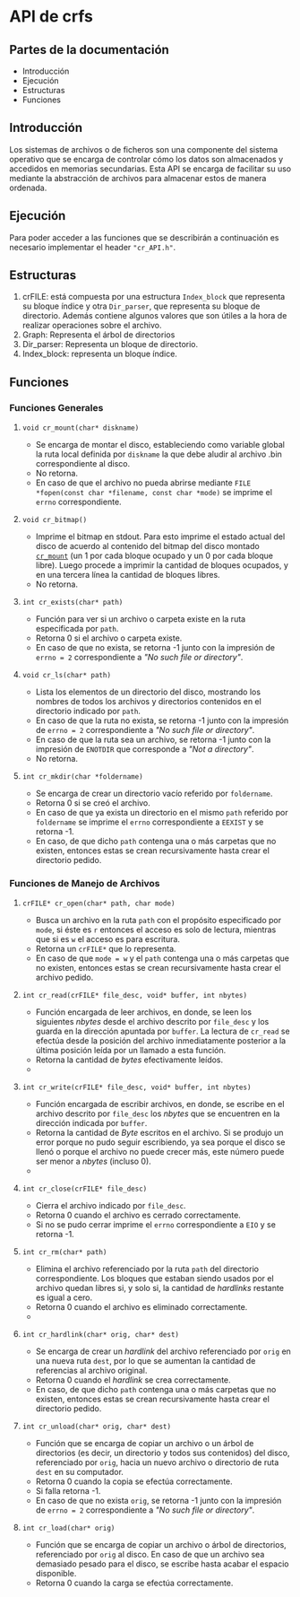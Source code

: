 # API de crfs

## Partes de la documentación

* Introducción
* Ejecución
* Estructuras
* Funciones

## Introducción

Los sistemas de archivos o de ficheros son una componente del sistema operativo que se encarga de controlar cómo los datos son almacenados y accedidos en memorias secundarias. Esta API se encarga de facilitar su uso mediante la abstracción de archivos para almacenar estos de manera ordenada.

## Ejecución

Para poder acceder a las funciones que se describirán a continuación es necesario implementar el header `"cr_API.h"`.

## Estructuras

1. crFILE: está compuesta por una estructura `Index_block` que representa su bloque índice y otra `Dir_parser`, que representa su bloque de directorio. Además contiene algunos valores que son útiles a la hora de realizar operaciones sobre el archivo.
2. Graph: Representa el árbol de directorios
3. Dir_parser: Representa un bloque de directorio.
4. Index_block: representa un bloque índice.

## Funciones

### Funciones Generales

1. <a name="cr_mount"></a>`void cr_mount(char* diskname)`

    * Se encarga de montar el disco, estableciendo como variable global la ruta local definida por `diskname` la que debe aludir al archivo .bin correspondiente al disco.
    * No retorna.
    * En caso de que el archivo no pueda abrirse mediante `FILE *fopen(const char *filename, const char *mode)` se imprime el `errno` correspondiente.

2. `void cr_bitmap()`
    * Imprime el bitmap en stdout. Para esto imprime el estado actual del disco de acuerdo al contenido del bitmap del disco montado [`cr_mount`](#cr_mount) (un 1 por cada bloque ocupado y un 0 por cada bloque libre). Luego procede a imprimir la cantidad de bloques ocupados, y en una tercera línea la cantidad de bloques libres.
    * No retorna.

3. `int cr_exists(char* path)`
    * Función para ver si un archivo o carpeta existe en la ruta especificada por `path`.
    * Retorna 0 si el archivo o carpeta existe.
    * En caso de que no exista, se retorna -1 junto con la impresión de `errno = 2` correspondiente a _"No such file or directory"_.

4. `void cr_ls(char* path)`
    * Lista los elementos de un directorio del disco, mostrando los nombres de todos los archivos y directorios contenidos en el directorio indicado por `path`.
    * En caso de que la ruta no exista, se retorna -1 junto con la impresión de `errno = 2` correspondiente a _"No such file or directory"_.
    * En caso de que la ruta sea un archivo, se retorna -1 junto con la impresión de `ENOTDIR` que corresponde a _"Not a directory"_.
    * No retorna.

5. `int cr_mkdir(char *foldername)`
    * Se encarga de crear un directorio vacío referido por `foldername`.
    * Retorna 0 si se creó el archivo.
    * En caso de que ya exista un directorio en el mismo `path` referido por `foldername` se imprime el `errno` correspondiente a `EEXIST` y se retorna -1. 
    * En caso, de que dicho `path` contenga una o más carpetas que no existen, entonces estas se crean recursivamente hasta crear el directorio pedido.

### Funciones de Manejo de Archivos

1. `crFILE* cr_open(char* path, char mode)`
    * Busca un archivo en la ruta `path` con el propósito especificado por `mode`, si éste es `r` entonces el acceso es solo de lectura, mientras que si es `w` el acceso es para escritura.
    * Retorna un `crFILE*` que lo representa.
    * En caso de que `mode = w` y el `path` contenga una o más carpetas que no existen, entonces estas se crean recursivamente hasta crear el archivo pedido.

2. `int cr_read(crFILE* file_desc, void* buffer, int nbytes)`
    * Función encargada de leer archivos, en donde, se leen los siguientes _nbytes_ desde el archivo descrito por `file_desc` y los guarda en la dirección apuntada por `buffer`. La lectura de `cr_read` se efectúa desde la posición del archivo inmediatamente posterior a la última posición leída por un llamado a esta función.
    * Retorna la cantidad de _bytes_ efectivamente leídos.
    *

3. `int cr_write(crFILE* file_desc, void* buffer, int nbytes)`
    * Función encargada de escribir archivos, en donde, se escribe en el archivo descrito por `file_desc` los _nbytes_ que se encuentren en la dirección indicada por `buffer`.
    * Retorna la cantidad de _Byte_ escritos en el archivo. Si se produjo un error porque no pudo seguir escribiendo, ya sea porque el disco se llenó o porque el archivo no puede crecer más, este número puede ser menor a _nbytes_ (incluso 0).
    *

4. `int cr_close(crFILE* file_desc)`
    * Cierra el archivo indicado por `file_desc`.
    * Retorna 0 cuando el archivo es cerrado correctamente.
    * Si no se pudo cerrar imprime el `errno` correspondiente a `EIO` y se retorna -1. 

5. `int cr_rm(char* path)`
    * Elimina el archivo referenciado por la ruta `path` del directorio correspondiente. Los bloques que estaban siendo usados por el archivo quedan libres si, y solo si, la cantidad de _hardlinks_ restante es igual a cero.
    * Retorna 0 cuando el archivo es eliminado correctamente.
    *

6. `int cr_hardlink(char* orig, char* dest)`
    * Se encarga de crear un _hardlink_ del archivo referenciado por `orig` en una nueva ruta `dest`, por lo que se aumentan la cantidad de referencias al archivo original.
    * Retorna 0 cuando el _hardlink_ se crea correctamente.
    * En caso, de que dicho `path` contenga una o más carpetas que no existen, entonces estas se crean recursivamente hasta crear el directorio pedido.


7. `int cr_unload(char* orig, char* dest)`
    * Función que se encarga de copiar un archivo o un árbol de directorios (es decir, un directorio y todos sus contenidos) del disco, referenciado por `orig`, hacia un nuevo archivo o directorio de ruta `dest` en su computador.
    * Retorna 0 cuando la copia se efectúa correctamente.
    * Si falla retorna -1.
    * En caso de que no exista `orig`, se retorna -1 junto con la impresión de `errno = 2` correspondiente a _"No such file or directory"_.

8. `int cr_load(char* orig)`
    * Función que se encarga de copiar un archivo o árbol de directorios, referenciado por `orig` al disco. En caso de que un archivo sea demasiado pesado para el disco, se escribe hasta acabar el espacio disponible.
    * Retorna 0 cuando la carga se efectúa correctamente.
